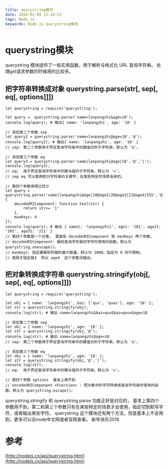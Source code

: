 ```yaml
---
title: querystring模块
date: 2018-02-09 13:10:53
tags: Node.js
keywords: Node.js querystring模块
---
```

# querystring模块
querystring 模块提供了一些实用函数，用于解析与格式化 URL 查询字符串。
处理get请求参数的时候用的比较多。
<!-- more -->
## 把字符串转换成对象  querystring.parse(str[, sep[, eq[, options]]])

```
let querystring = require('querystring');

let query =  querystring.parse('name=lanpangzhi&age=18');
console.log(query); # 输出{ name: 'lanpangzhi', age: '18' }

// 添加第二个参数 sep
let query2 = querystring.parse('name=lanpangzhi@age=18','@');
console.log(query2); # 输出{ name: 'lanpangzhi', age: '18' }
// sep: 第二个参数用于界定查询字符串中的键值对的子字符串。默认为 '&'。

// 添加第三个参数 eq
let query3 = querystring.parse('name|lanpangzhi@age|18','@','|');
console.log(query3); 
// eq:  用于界定查询字符串中的键与值的子字符串。默认为 '='。
// sep eq 可以替换割分字符串的关键字，在某些特定的场景会用的。

// 第四个参数用得比较少
let query = querystring.parse('name|lanpangzhi@age|18@age2|20@age3|21@age4|555','@','|',{
    decodeURIComponent: function test(str) {
        return str+= '1'
    },
    maxKeys: 4
});
console.log(query); # 输出 { name1: 'lanpangzhi1', age1: '181', age21: '201', age31: '211' }
// 第四个参数是一个对象， 里面有 decodeURIComponent 和 maxKeys 两个参数。
// decodeURIComponent: 解码查询字符串的字符时使用的函数。默认为 querystring.unescape()。
// maxKeys: 指定要解析的键的最大数量。默认为 1000。指定为 0 则不限制。
// 我刚才指定是4  所以 age4  这个参数没输出。
```

## 把对象转换成字符串 querystring.stringify(obj[, sep[, eq[, options]]])
```
let querystring = require('querystring');

let obj = { name: 'lanpangzhi', baz: ['qux', 'quux'], age: '18' };
let str = querystring.stringify(obj);
console.log(str); # 输出 name=lanpangzhi&baz=qux&baz=quux&age=18

// 添加第二个参数 sep
let obj = { name: 'lanpangzhi', age: '18' };
let str = querystring.stringify(obj,'@');
console.log(str); # 输出 name=lanpangzhi@age=18
// sep: 第二个参数用于界定查询字符串中的键值对的子字符串。默认为 '&'。

// 添加第三个参数 eq
let obj = { name: 'lanpangzhi', age: '18' };
let str = querystring.stringify(obj,'@','|');
console.log(str);
// eq:  用于界定查询字符串中的键与值的子字符串。默认为 '='。

// 第四个参数 options  基本上用不到
// encodeURIComponent <Function> : 把对象中的字符转换成查询字符串时使用的函数。默认为 querystring.escape()。
```
querystring.stringify 和 querystring.parse 功能正好是对应的， 基本上第四个参数用不到，第二和第三个参数只有在某些特定的场景才会使用，指定切割默写字符，或者输出某些字符。
querystring 这个模块还有两个方法，但是基本上不会用到，更多可以去node中文网或者官网查看。
新年快乐2018
# 参考
[http://nodejs.cn/api/querystring.html](http://nodejs.cn/api/querystring.html) 